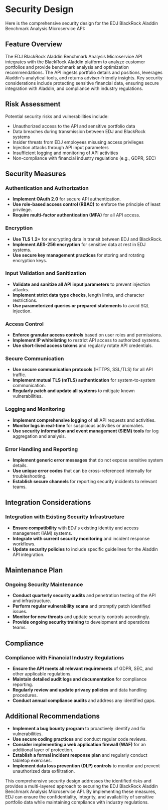 # Security Design

Here is the comprehensive security design for the EDJ BlackRock Aladdin Benchmark Analysis Microservice API:

## Feature Overview

The EDJ BlackRock Aladdin Benchmark Analysis Microservice API integrates with the BlackRock Aladdin platform to analyze customer portfolios and provide benchmark analysis and optimization recommendations. The API ingests portfolio details and positions, leverages Aladdin's analytical tools, and returns adviser-friendly insights. Key security considerations include protecting sensitive financial data, ensuring secure integration with Aladdin, and compliance with industry regulations.

## Risk Assessment

Potential security risks and vulnerabilities include:

- Unauthorized access to the API and sensitive portfolio data
- Data breaches during transmission between EDJ and BlackRock systems
- Insider threats from EDJ employees misusing access privileges
- Injection attacks through API input parameters
- Insufficient logging and monitoring of API activities
- Non-compliance with financial industry regulations (e.g., GDPR, SEC)

## Security Measures

### Authentication and Authorization

- **Implement OAuth 2.0** for secure API authentication.
- **Use role-based access control (RBAC)** to enforce the principle of least privilege.
- **Require multi-factor authentication (MFA)** for all API access.

### Encryption

- **Use TLS 1.2+** for encrypting data in transit between EDJ and BlackRock.
- **Implement AES-256 encryption** for sensitive data at rest in EDJ systems.
- **Use secure key management practices** for storing and rotating encryption keys.

### Input Validation and Sanitization

- **Validate and sanitize all API input parameters** to prevent injection attacks.
- **Implement strict data type checks**, length limits, and character restrictions.
- **Use parameterized queries or prepared statements** to avoid SQL injection.

### Access Control

- **Enforce granular access controls** based on user roles and permissions.
- **Implement IP whitelisting** to restrict API access to authorized systems.
- **Use short-lived access tokens** and regularly rotate API credentials.

### Secure Communication

- **Use secure communication protocols** (HTTPS, SSL/TLS) for all API traffic.
- **Implement mutual TLS (mTLS) authentication** for system-to-system communication.
- **Regularly patch and update all systems** to mitigate known vulnerabilities.

### Logging and Monitoring

- **Implement comprehensive logging** of all API requests and activities.
- **Monitor logs in real-time** for suspicious activities or anomalies.
- **Use security information and event management (SIEM) tools** for log aggregation and analysis.

### Error Handling and Reporting

- **Implement generic error messages** that do not expose sensitive system details.
- **Use unique error codes** that can be cross-referenced internally for troubleshooting.
- **Establish secure channels** for reporting security incidents to relevant teams.

## Integration Considerations

### Integration with Existing Security Infrastructure

- **Ensure compatibility** with EDJ's existing identity and access management (IAM) systems.
- **Integrate with current security monitoring** and incident response workflows.
- **Update security policies** to include specific guidelines for the Aladdin API integration.

## Maintenance Plan

### Ongoing Security Maintenance

- **Conduct quarterly security audits** and penetration testing of the API and infrastructure.
- **Perform regular vulnerability scans** and promptly patch identified issues.
- **Monitor for new threats** and update security controls accordingly.
- **Provide ongoing security training** to development and operations teams.

## Compliance

### Compliance with Financial Industry Regulations

- **Ensure the API meets all relevant requirements** of GDPR, SEC, and other applicable regulations.
- **Maintain detailed audit logs and documentation** for compliance reporting.
- **Regularly review and update privacy policies** and data handling procedures.
- **Conduct annual compliance audits** and address any identified gaps.

## Additional Recommendations

- **Implement a bug bounty program** to proactively identify and fix vulnerabilities.
- **Use secure coding practices** and conduct regular code reviews.
- **Consider implementing a web application firewall (WAF)** for an additional layer of protection.
- **Establish a formal incident response plan** and regularly conduct tabletop exercises.
- **Implement data loss prevention (DLP) controls** to monitor and prevent unauthorized data exfiltration.

This comprehensive security design addresses the identified risks and provides a multi-layered approach to securing the EDJ BlackRock Aladdin Benchmark Analysis Microservice API. By implementing these measures, EDJ can ensure the confidentiality, integrity, and availability of sensitive portfolio data while maintaining compliance with industry regulations.